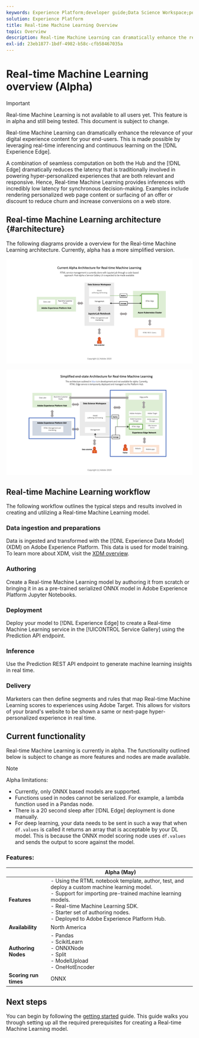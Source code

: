 ```yaml
---
keywords: Experience Platform;developer guide;Data Science Workspace;popular topics;Real time machine learning;
solution: Experience Platform
title: Real-time Machine Learning Overview
topic: Overview
description: Real-time Machine Learning can dramatically enhance the relevance of your digital experience content for your end-users. This is made possible by leveraging real-time inferencing and continuous learning on the Experience Edge.
exl-id: 23eb1877-1bdf-4982-b58c-cfb58467035a
---
```

# Real-time Machine Learning overview (Alpha)

>[!IMPORTANT]
>
>Real-time Machine Learning is not available to all users yet. This feature is in alpha and still being tested. This document is subject to change.

Real-time Machine Learning can dramatically enhance the relevance of your digital experience content for your end-users. This is made possible by leveraging real-time inferencing and continuous learning on the [!DNL Experience Edge].

A combination of seamless computation on both the Hub and the [!DNL Edge] dramatically reduces the latency that is traditionally involved in powering hyper-personalized experiences that are both relevant and responsive. Hence, Real-time Machine Learning provides inferences with incredibly low latency for synchronous decision-making. Examples include rendering personalized web page content or surfacing of an offer or discount to reduce churn and increase conversions on a web store.

## Real-time Machine Learning architecture {#architecture}

The following diagrams provide a overview for the Real-time Machine Learning architecture. Currently, alpha has a more simplified version.

![alpha arch](../images/rtml/alpha-arch.png)

![Simplified overview](../images/rtml/end-to-end-arch.png)

## Real-time Machine Learning workflow

The following workflow outlines the typical steps and results involved in creating and utilizing a Real-time Machine Learning model.

### Data ingestion and preparations

Data is ingested and transformed with the [!DNL Experience Data Model] (XDM) on Adobe Experience Platform. This data is used for model training. To learn more about XDM, visit the [XDM overview](../../xdm/home.md).

### Authoring

Create a Real-time Machine Learning model by authoring it from scratch or bringing it in as a pre-trained serialized ONNX model in Adobe Experience Platform Jupyter Notebooks.

### Deployment

Deploy your model to [!DNL Experience Edge] to create a Real-time Machine Learning service in the [!UICONTROL Service Gallery] using the Prediction API endpoint.

### Inference

Use the Prediction REST API endpoint to generate machine learning insights in real time.

### Delivery

Marketers can then define segments and rules that map Real-time Machine Learning scores to experiences using Adobe Target. This allows for visitors of your brand's website to be shown a same or next-page hyper-personalized experience in real time.

## Current functionality 

Real-time Machine Learning is currently in alpha. The functionality outlined below is subject to change as more features and nodes are made available.

>[!NOTE]
>
> Alpha limitations:
> - Currently, only ONNX based models are supported.
> - Functions used in nodes cannot be serialized. For example, a lambda function used in a Pandas node.
> - There is a 20 second sleep after [!DNL Edge] deployment is done manually.
> - For deep learning, your data needs to be sent in such a way that when `df.values` is called it returns an array that is acceptable by your DL model. This is because the ONNX model scoring node uses `df.values` and sends the output to score against the model.


### Features:

| | Alpha (May) |
| --- | --- |
| **Features** | - Using the RTML notebook template, author, test, and deploy a custom machine learning model. <br> - Support for importing pre-trained machine learning models. <br> - Real-time Machine Learning SDK. <br> - Starter set of authoring nodes. <br> - Deployed to Adobe Experience Platform Hub. |
| **Availability** | North America |
| **Authoring Nodes** | - Pandas <br> - ScikitLearn <br> - ONNXNode <br> - Split <br> - ModelUpload <br> - OneHotEncoder |
| **Scoring run times** | ONNX |

## Next steps

You can begin by following the [getting started](./getting-started.md) guide. This guide walks you through setting up all the required prerequisites for creating a Real-time Machine Learning model.
